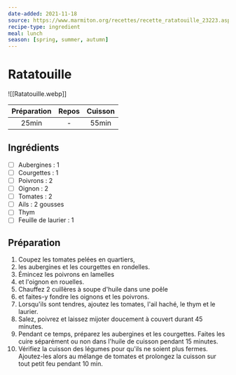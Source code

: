 ```yaml
---
date-added: 2021-11-18
source: https://www.marmiton.org/recettes/recette_ratatouille_23223.aspx
recipe-type: ingredient
meal: lunch
season: [spring, summer, autumn]
---
```


# Ratatouille

![[Ratatouille.webp]]

| Préparation | Repos | Cuisson |
|:-----------:|:-----:|:-------:|
|    25min    |   -   |  55min  |

## Ingrédients

- [ ] Aubergines : 1
- [ ] Courgettes : 1
- [ ] Poivrons : 2
- [ ] Oignon : 2
- [ ] Tomates : 2
- [ ] Ails : 2 gousses
- [ ] Thym
- [ ] Feuille de laurier : 1

## Préparation

1. Coupez les tomates pelées en quartiers,
2. les aubergines et les courgettes en rondelles.
3. Émincez les poivrons en lamelles
4. et l'oignon en rouelles.
5. Chauffez 2 cuillères à soupe d'huile dans une poêle
6. et faites-y fondre les oignons et les poivrons.
7. Lorsqu'ils sont tendres, ajoutez les tomates, l'ail haché, le thym et le laurier.
8. Salez, poivrez et laissez mijoter doucement à couvert durant 45 minutes.
9. Pendant ce temps, préparez les aubergines et les courgettes. Faites les cuire séparément ou non dans l'huile de cuisson pendant 15 minutes.
10. Vérifiez la cuisson des légumes pour qu'ils ne soient plus fermes. Ajoutez-les alors au mélange de tomates et prolongez la cuisson sur tout petit feu pendant 10 min.
